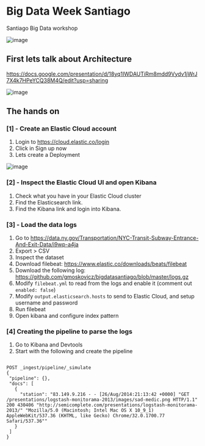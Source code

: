 # Big Data Week Santiago

Santiago Big Data workshop

![image](http://santiago.bigdataweek.com/wp-content/uploads/sites/36/2018/03/logo-web-2017.png)

## First lets talk about Architecture

https://docs.google.com/presentation/d/18yq1IWDAUTiRm8mdd9Vydv1jWrJ7X4k7HPeYCQ38M4Q/edit?usp=sharing

![image](https://github.com/gmoskovicz/bigdatasantiago/blob/master/Architecture.png)

## The hands on

### [1] - Create an Elastic Cloud account

1. Login to https://cloud.elastic.co/login
2. Click in Sign up now
3. Lets create a Deployment

![image](https://github.com/gmoskovicz/bigdatasantiago/blob/master/Screen%20Shot%202018-10-16%20at%201.43.38%20PM.png)

### [2] - Inspect the Elastic Cloud UI and open Kibana

1. Check what you have in your Elastic Cloud cluster
2. Find the Elasticsearch link.
3. Find the Kibana link and login into Kibana.

### [3] - Load the data logs

1. Go to https://data.ny.gov/Transportation/NYC-Transit-Subway-Entrance-And-Exit-Data/i9wp-a4ja
2. Export > CSV
3. Inspect the dataset
4. Download filebeat: https://www.elastic.co/downloads/beats/filebeat
5. Download the following log: https://github.com/gmoskovicz/bigdatasantiago/blob/master/logs.gz
6. Modify `filebeat.yml` to read from the logs and enable it (comment out `enabled: false`)
7. Modify `output.elasticsearch.hosts` to send to Elastic Cloud, and setup username and password
8. Run filebeat
9. Open kibana and configure index pattern

### [4] Creating the pipeline to parse the logs

1. Go to Kibana and Devtools
2. Start with the following and create the pipeline

```
 
POST _ingest/pipeline/_simulate
{
 "pipeline": {},
 "docs": [
   {
     "station": "83.149.9.216 - - [26/Aug/2014:21:13:42 +0000] "GET /presentations/logstash-monitorama-2013/images/sad-medic.png HTTP/1.1" 200 430406 "http://semicomplete.com/presentations/logstash-monitorama-2013/" "Mozilla/5.0 (Macintosh; Intel Mac OS X 10_9_1) AppleWebKit/537.36 (KHTML, like Gecko) Chrome/32.0.1700.77 Safari/537.36""
   }
 ]
}
```
